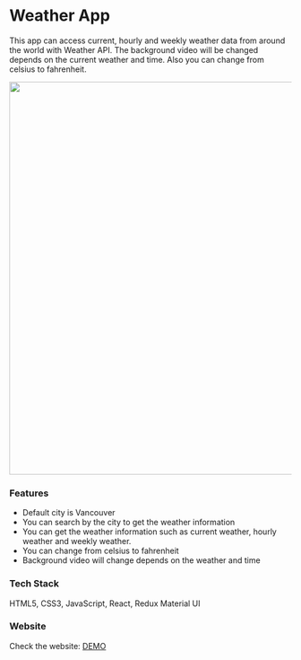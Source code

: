 # Weather App

This app can access current, hourly and weekly weather data from around the world with Weather API. The background video will be changed depends on the current weather and time. Also you can change from celsius to fahrenheit.

<img src="public/images/weather.gif" width="700px"/>

### Features

- Default city is Vancouver
- You can search by the city to get the weather information
- You can get the weather information such as current weather, hourly weather and weekly weather.
- You can change from celsius to fahrenheit
- Background video will change depends on the weather and time

### Tech Stack

HTML5, CSS3, JavaScript, React, Redux Material UI

### Website

Check the website: [DEMO](https://weather-app-react-redux.vercel.app/)
